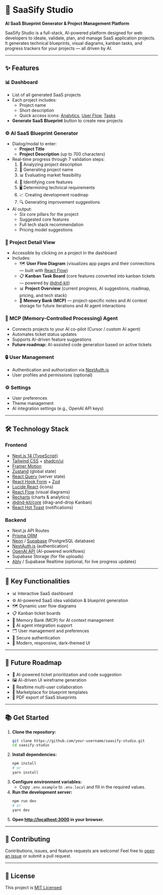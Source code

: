 # 🚀 SaaSify Studio

**AI SaaS Blueprint Generator & Project Management Platform**

SaaSify Studio is a full-stack, AI-powered platform designed for web developers to ideate, validate, plan, and manage SaaS application projects. It generates technical blueprints, visual diagrams, kanban tasks, and progress trackers for your projects — all driven by AI.

---

## ✨ Features

### 📊 Dashboard
- List of all generated SaaS projects
- Each project includes:
  - Project name
  - Short description
  - Quick access icons: [Analytics](#), [User Flow](#), [Tasks](#)
- **Generate SaaS Blueprint** button to create new projects

### ⚙️ AI SaaS Blueprint Generator
- Dialog/modal to enter:
  - **Project Title**
  - **Project Description** (up to 700 characters)
- Real-time progress through 7 validation steps:
  1. 📖 Analyzing project description
  2. 📝 Generating project name
  3. 📊 Evaluating market feasibility
  4. 🧩 Identifying core features
  5. 🖥️ Determining technical requirements
  6. 📈 Creating development roadmap
  7. 🔍 Generating improvement suggestions
- AI output:
  - Six core pillars for the project
  - Suggested core features
  - Full tech stack recommendation
  - Pricing model suggestions

### 📁 Project Detail View
- Accessible by clicking on a project in the dashboard
- Includes:
  - 🗺️ **User Flow Diagram** (visualizes app pages and their connections — built with [React Flow](https://reactflow.dev/))
  - 📋 **Kanban Task Board** (core features converted into kanban tickets — powered by [@dnd-kit](https://dndkit.com/))
  - 📊 **Project Overview** (current progress, AI suggestions, roadmap, pricing, and tech stack)
  - 🧠 **Memory Bank (MCP)** — project-specific notes and AI context storage for future iterations and AI agent interactions

### 🤖 MCP (Memory-Controlled Processing) Agent
- Connects projects to your AI co-pilot (Cursor / custom AI agent)
- Automates ticket status updates
- Supports AI-driven feature suggestions
- **Future roadmap:** AI-assisted code generation based on active tickets

### 🔒 User Management
- Authentication and authorization via [NextAuth.js](https://next-auth.js.org/)
- User profiles and permissions (optional)

### ⚙️ Settings
- User preferences
- Theme management
- AI integration settings (e.g., OpenAI API keys)

---

## 🛠️ Technology Stack

### Frontend
- [Next.js 14 (TypeScript)](https://nextjs.org/)
- [Tailwind CSS](https://tailwindcss.com/) + [shadcn/ui](https://ui.shadcn.com/)
- [Framer Motion](https://www.framer.com/motion/)
- [Zustand](https://zustand-demo.pmnd.rs/) (global state)
- [React Query](https://tanstack.com/query/latest) (server state)
- [React Hook Form](https://react-hook-form.com/) + [Zod](https://zod.dev/)
- [Lucide React](https://lucide.dev/) (icons)
- [React Flow](https://reactflow.dev/) (visual diagrams)
- [Recharts](https://recharts.org/) (charts & analytics)
- [@dnd-kit/core](https://dndkit.com/) (drag-and-drop Kanban)
- [React Hot Toast](https://react-hot-toast.com/) (notifications)

### Backend
- Next.js API Routes
- [Prisma ORM](https://www.prisma.io/)
- [Neon](https://neon.tech/) / [Supabase](https://supabase.com/) (PostgreSQL database)
- [NextAuth.js](https://next-auth.js.org/) (authentication)
- [OpenAI API](https://platform.openai.com/docs/) (AI-powered workflows)
- Supabase Storage (for file uploads)
- [Ably](https://ably.com/) / Supabase Realtime (optional, for live progress updates)

---

## 📌 Key Functionalities
- 📊 Interactive SaaS dashboard
- ⚙️ AI-powered SaaS idea validation & blueprint generation
- 🗺️ Dynamic user flow diagrams
- 📋 Kanban ticket boards
- 🧠 Memory Bank (MCP) for AI context management
- 🤖 AI agent integration support
- 🗂️ User management and preferences
- 🔐 Secure authentication
- 🎨 Modern, responsive, dark-themed UI

---

## 📍 Future Roadmap
- 🤖 AI-powered ticket prioritization and code suggestion
- 🖼️ AI-driven UI wireframe generation
- 🔄 Realtime multi-user collaboration
- 🛒 Marketplace for blueprint templates
- 📄 PDF export of SaaS blueprints

---

## 📚 Get Started

1. **Clone the repository:**
   ```bash
   git clone https://github.com/your-username/saasify-studio.git
   cd saasify-studio
   ```
2. **Install dependencies:**
   ```bash
   npm install
   # or
   yarn install
   ```
3. **Configure environment variables:**
   - Copy `.env.example` to `.env.local` and fill in the required values.
4. **Run the development server:**
   ```bash
   npm run dev
   # or
   yarn dev
   ```
5. **Open [http://localhost:3000](http://localhost:3000) in your browser.**

---

## 🙌 Contributing

Contributions, issues, and feature requests are welcome! Feel free to [open an issue](https://github.com/your-username/saasify-studio/issues) or submit a pull request.

---

## 📄 License

This project is [MIT Licensed](LICENSE).

